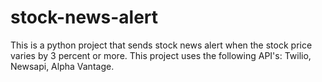 # stock-news-alert
This is a python project that sends stock news alert when the stock price varies by 3 percent or more. This project uses the following API's: Twilio, Newsapi, Alpha Vantage.
